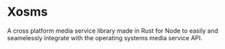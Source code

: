 # Xosms
A cross platform media service library made in Rust for Node to easily and seamelessly integrate with the operating systems media service API.